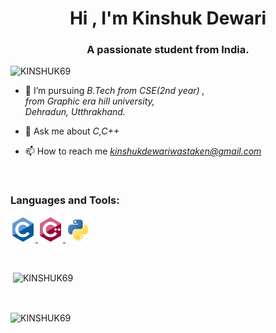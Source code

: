 <h1 align="center">Hi , I'm Kinshuk Dewari</h1>
<h3 align="center">A passionate student from India.</h3>

<p align="left"> <img src="https://komarev.com/ghpvc/?username=KINSHUK69&label=Profile%20views&color=0e75b6&style=flat" alt="KINSHUK69" /> </p>

- 🌱 I’m pursuing *B.Tech from CSE(2nd year) ,<br>    from Graphic era hill university,<br> Dehradun, Utthrakhand.*

- 💬 Ask me about *C,C++*

- 📫 How to reach me *kinshukdewariwastaken@gmail.com*
<br>


<h3 align="left">Languages and Tools:</h3>
<p align="left"> <a href="https://www.cprogramming.com/" target="_blank"> <img src="https://raw.githubusercontent.com/devicons/devicon/master/icons/c/c-original.svg" alt="c" width="40" height="40"/> </a> <a href="https://www.w3schools.com/cpp/" target="_blank"> <img src="https://raw.githubusercontent.com/devicons/devicon/master/icons/cplusplus/cplusplus-original.svg" alt="cplusplus" width="40" height="40"/> </a> <a  </a> <a href="https://www.python.org" target="_blank"> <img src="https://raw.githubusercontent.com/devicons/devicon/master/icons/python/python-original.svg" alt="python" width="40" height="40"/> </a> </p>
<br>

<p>&nbsp;<img align="center" src="https://github-readme-stats.vercel.app/api?username=KINSHUK69&show_icons=true&locale=en" alt="KINSHUK69" /></p><br>

<p><img align="center" src="https://github-readme-streak-stats.herokuapp.com/?user=KINSHUK69&" alt="KINSHUK69" /></p>
